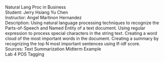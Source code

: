 Natural Lang Proc in Business \
Student: Jerry Hsiang Yu Chen \
Instructor: Angel Martinon Hernandez \
Description: Using natural language processing techniques to recognize the Parts-of-Speech and Named Entity of a text document. Using regular expression to process special characters in the string text. Creating a word cloud of the most important words in the document. Creating a summary by recognizing the top N most important sentences using tf-idf score.  \
Sources: Text Summarization Midterm Example \
Lab 4 POS Tagging
